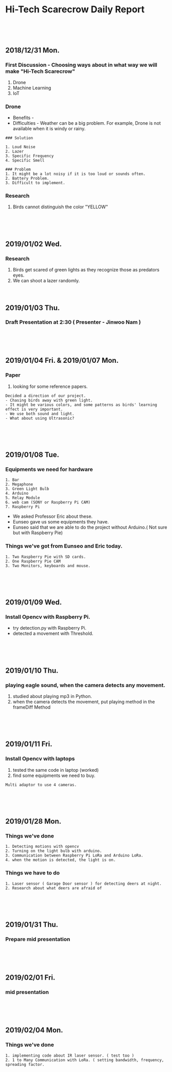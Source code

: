# Hi-Tech Scarecrow Daily Report <br/><br/><br/>

## 2018/12/31 Mon.

### First Discussion - Choosing ways about in what way we will make "Hi-Tech Scarecrow"
1. Drone
2. Machine Learning
3. IoT

### Drone
- Benefits - 
- Difficulties - Weather can be a big problem. For example, Drone is not available when it is windy or rainy.

```
### Solution

1. Loud Noise
2. Lazer
3. Specific Frequency
4. Specific Smell

### Problem
1. It might be a lot noisy if it is too loud or sounds often.
2. Battery Problem.
3. Difficult to implement.
```
  
  
### Research
  1. Birds cannot distinguish the color "YELLOW"

<br/><br/><br/>
## 2019/01/02 Wed.

### Research
  1. Birds get scared of green lights as they recognize those as predators eyes.
  2. We can shoot a lazer randomly.
<br/><br/><br/>
## 2019/01/03 Thu.

### Draft Presentation at 2:30 ( Presenter - Jinwoo Nam )
<br/><br/><br/>
## 2019/01/04 Fri. & 2019/01/07 Mon.

### Paper
1. looking for some reference papers.

```
Decided a direction of our project. 
- Chasing birds away with green light.
- It might be various colors, and some patterns as birds' learning effect is very important.
- We use both sound and light.
- What about using Ultrasonic?
```
<br/><br/><br/>
## 2019/01/08 Tue.  

### Equipments we need for hardware
```
1. Bar
2. Megaphone
3. Green Light Bulb
4. Arduino
5. Relay Module
6. web cam (SONY or Raspberry Pi CAM)
7. Raspberry Pi
```
- We asked Professor Eric about these.
- Eunseo gave us some equipments they have.
- Eunseo said that we are able to do the project without Arduino.( Not sure but with Raspberry Pie)

### Things we've got from Eunseo and Eric today.
```
1. Two Raspberry Pie with SD cards.
2. One Raspberry Pie CAM
3. Two Monitors, keyboards and mouse.
```

<br/><br/><br/>
## 2019/01/09 Wed.  

### Install Opencv with Raspberry Pi.
- try detection.py with Raspberry Pi.
- detected a movement with Threshold.

<br/><br/><br/>
## 2019/01/10 Thu.

### playing eagle sound, when the camera detects any movement.
1. studied about playing mp3 in Python.
2. when the camera detects the movement, put playing method in the frameDiff Method

<br/><br/><br/>
## 2019/01/11 Fri.

### Install Opencv with laptops
1. tested the same code in laptop (worked)
2. find some equipments we need to buy.

```
Multi adaptor to use 4 cameras.
```

<br/><br/><br/>
## 2019/01/28 Mon.

### Things we've done
```
1. Detecting motions with opencv
2. Turning on the light bulb with arduino.
3. Communication between Raspberry Pi LoRa and Arduino LoRa.
4. when the motion is detected, the light is on.
```

### Things we have to do
```
1. Laser sensor ( Garage Door sensor ) for detecting deers at night.
2. Research about what deers are afraid of
```
<br/><br/><br/>
## 2019/01/31 Thu.

### Prepare mid presentation

<br/><br/><br/>
## 2019/02/01 Fri.

### mid presentation

<br/><br/><br/>
## 2019/02/04 Mon.

### Things we've done
```
1. implementing code about IR laser sensor. ( test too )
2. 1 to Many Communication with LoRa. ( setting bandwidth, frequency, spreading factor.
```
